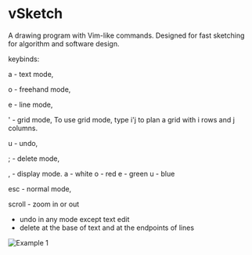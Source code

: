 # vSketch
A drawing program with Vim-like commands. Designed for fast sketching for algorithm and software design.

keybinds:

a - text mode,

o - freehand mode,

e - line mode,

' - grid mode,
    To use grid mode, type i'j to plan a grid with i rows and j columns. 

u - undo,

; - delete mode,

, - display mode.
    a - white
    o - red
    e - green
    u - blue

esc - normal mode,

scroll - zoom in or out


- undo in any mode except text edit
- delete at the base of text and at the endpoints of lines

![Example 1](https://i.imgur.com/J2g406w.png)

